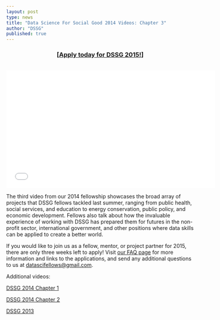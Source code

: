 ```yaml
---
layout: post
type: news
title: "Data Science For Social Good 2014 Videos: Chapter 3"
author: "DSSG"
published: true
---
```


<h3><center>[<a href="http://dssg.uchicago.edu/faq/">Apply today for DSSG 2015!</a>]</center></h3>

<br />

<iframe width="560" height="315" src="//www.youtube.com/embed/ydXVhdEkgrk?rel=0" frameborder="0" allowfullscreen></iframe>

<p />

The third video from our 2014 fellowship showcases the broad array of projects that DSSG fellows tackled last summer, ranging from public health, social services, and education to energy conservation, public policy, and economic development. Fellows also talk about how the invaluable experience of working with DSSG has prepared them for futures in the non-profit sector, international government, and other positions where data skills can be applied to create a better world. 

If you would like to join us as a fellow, mentor, or project partner for 2015, there are only three weeks left to apply! Visit <a href="http://dssg.uchicago.edu/faq/">our FAQ page</a> for more information and links to the applications, and send any additional questions to us at datascifellows@gmail.com.

Additional videos:

<a href="https://www.youtube.com/watch?v=beNCzRE6pxo">DSSG 2014 Chapter 1</a>

<a href="https://www.youtube.com/watch?v=Fc4IHhJSV3I">DSSG 2014 Chapter 2</a>

<a href="https://www.youtube.com/watch?v=V_ndznCKjg4">DSSG 2013</a>




